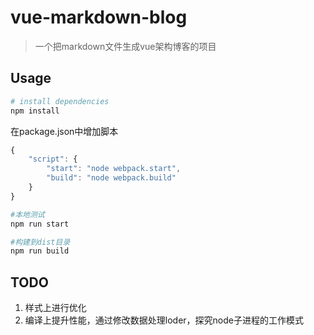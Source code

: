 # vue-markdown-blog

> 一个把markdown文件生成vue架构博客的项目

## Usage

``` bash
# install dependencies
npm install
```

在package.json中增加脚本

``` javascript
{
    "script": {
        "start": "node webpack.start",
        "build": "node webpack.build"
    }
}
```

``` bash
#本地测试
npm run start

#构建到dist目录
npm run build
```

## TODO

1. 样式上进行优化
2. 编译上提升性能，通过修改数据处理loder，探究node子进程的工作模式